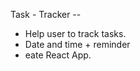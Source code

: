 Task - Tracker --
 
-   Help user to track tasks.
-   Date and time + reminder
-   eate React App.





